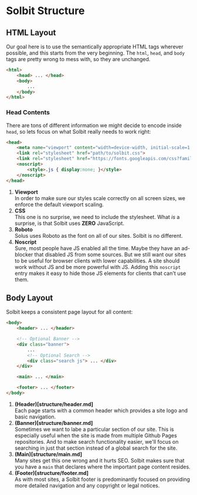 # Solbit Structure

## HTML Layout

Our goal here is to use the semantically appropriate HTML tags wherever possible, and this starts from the very beginning. The `html`, `head`, and `body` tags are pretty wrong to mess with, so they are unchanged.

``` html
<html>
    <head> ... </head>
    <body>
        ...
    </body>
</html>
```

### Head Contents

There are tons of different information we might decide to encode inside `head`, so lets focus on what Solbit really needs to work right:

``` html
<head>
    <meta name="viewport" content="width=device-width, initial-scale=1.0">
    <link rel="stylesheet" href="path/to/solbit.css">
    <link rel="stylesheet" href="https://fonts.googleapis.com/css?family=Roboto:100%7CRoboto:300%7CRoboto:400" media="all">
    <noscript>
        <style>.js { display:none; }</style>
    </noscript>
</head>
```

1. **Viewport**  
   In order to make sure our styles scale correctly on all screen sizes, we enforce the default viewport scaling.
2. **CSS**  
   This one is no surprise, we need to include the stylesheet. What *is* a surprise, is that Solbit uses **ZERO** JavaScript.
3. **Roboto**  
   Solus uses Roboto as the font on all of our sites. Solbit is no different.
4. **Noscript**  
   Sure, most people have JS enabled all the time. Maybe they have an ad-blocker that disabled JS from some sources. But we still want our sites to be useful for browser clients with lower capabilities. A site should work without JS and be more powerful with JS. Adding this `noscript` entry makes it easy to hide those JS elements for clients that can't use them.

## Body Layout

Solbit keeps a consistent page layout for all content:

``` html
<body>
    <header> ... </header>

    <!-- Optional Banner -->
    <div class="banner">
        ...
        <!-- Optional Search -->
        <div class="search js"> ... </div>
    </div>

    <main> ... </main>

    <footer> ... </footer>
</body>
```

1. **(Header)[structure/header.md]**  
   Each page starts with a common header which provides a site logo and basic navigation.
2. **(Banner)[structure/banner.md]**  
   Sometimes we want to labe a particular section of our site. This is especially useful when the site is made from multiple Github Pages repositories. And to make search functionality easier, we'll focus on searching in just that section instead of a global search for the site.
3. **(Main)[structure/main.md]**   
   Many sites get this one wrong and it hurts SEO. Solbit makes sure that you have a `main` that declares where the important page content resides.
4. **(Footer)[structure/footer.md]**  
   As with most sites, a Solbit footer is predominantly focused on providing more detailed navigation and any copyright or legal notices.

